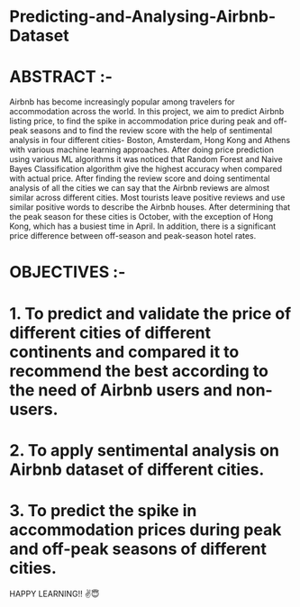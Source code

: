 # Predicting-and-Analysing-Airbnb-Dataset

# ABSTRACT :-
Airbnb has become increasingly popular among travelers for accommodation across the world. In this project, we aim to predict Airbnb listing price, to find the spike in accommodation price during peak and off-peak seasons and to find the review score with the help of sentimental analysis in four different cities- Boston, Amsterdam, Hong Kong and Athens with various machine learning approaches. After doing price prediction using various ML algorithms it was noticed that Random Forest and Naive Bayes Classification algorithm give the highest accuracy when compared with actual price. After finding the review score and doing sentimental analysis of all the cities we can say that the Airbnb reviews are almost similar across different cities. Most tourists leave positive reviews and use similar positive words to describe the Airbnb houses. After determining that the peak season for these cities is October, with the exception of Hong Kong, which has a busiest time in April. In addition, there is a significant price difference between off-season and peak-season hotel rates.

# OBJECTIVES :-
# 1. To predict and validate the price of different cities of different continents and compared it to recommend the best according to the need of Airbnb users and non-users.
# 2. To apply sentimental analysis on Airbnb dataset of different cities.
# 3. To predict the spike in accommodation prices during peak and off-peak seasons of different cities. 



HAPPY LEARNING!! ✌😇

